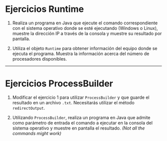 # Ejercicios Runtime

1. Realiza un programa en Java que ejecute el comando correspondiente con el sistema operativo donde se esté ejecutando (Windows o Linux), muestre la dirección IP a través de la consola y muestre su resultado por pantalla.

2. Utiliza el objeto `Runtime` para obtener información del equipo donde se ejecuta el programa. Muestra la información acerca del número de procesadores disponibles.

---

# Ejercicios ProcessBuilder

1. Modificar el ejercicio 1 para utilizar `ProcessBuilder` y que guarde el resultado en un archivo `.txt`. Necesitarás utilizar el método `redirectOutput`.

2. Utilizando `ProcessBuilder`, realiza un programa en Java que admite como parámetro de entrada el comando a ejecutar en la consola del sistema operativo y muestre en pantalla el resultado. *(Not all the commands might work)*

